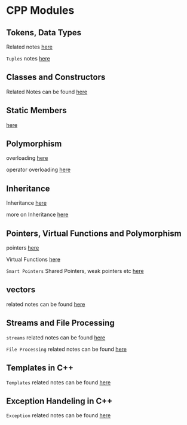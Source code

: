 # CPP Modules

## Tokens, Data Types
Related notes [here](./emb_03_tokens_data_types/data_types.md)

`Tuples` notes [here](./emb_03_tokens_data_types/tuples.md)

## Classes and Constructors
Related Notes can be found [here](./emb_05_constructor/class_constructor.md)

## Static Members
[here](./emb_08_static/static.md)

## Polymorphism
overloading [here](./emb_06_polymorphism/polymorphism.md)

operator overloading [here](./emb_07_9_poly_overloading/polymorphism_2.md)

## Inheritance
Inheritance [here](./emb_16_inheritance/inheritance.md)

more on Inheritance [here](./emb_16_inheritance/inheritance_2.md)

## Pointers, Virtual Functions and Polymorphism

pointers [here](./emb_17_pointers_vf_polymorph/pointers.md)

Virtual Functions [here](./emb_17_pointers_vf_polymorph/virtual_functions.md)

`Smart Pointers` Shared Pointers, weak pointers etc [here](./emb_17_pointers_vf_polymorph/smart_pointers.md)

## vectors
related notes can be found [here](./emb_19_vectors_arrays/readme.md)


## Streams and File Processing
`streams` related notes can be found [here](./emb_15_File_IO/IOstreams.png)

`File Processing` related notes can be found [here](./emb_15_File_IO/file_processing.md)

## Templates in C++
`Templates` related notes can be found [here](./emb_20_templates/templates.md)

## Exception Handeling in C++
`Exception` related notes can be found [here](./emb_21_exception_handeling/exception_handeling.md)

